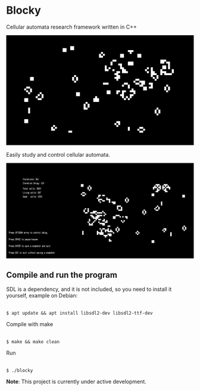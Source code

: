 # Blocky

Cellular automata research framework written in C++

![Screenshot](https://github.com/5p4c351ck/Blocky/blob/main/docs/CA.PNG)

Easily study and control cellular automata.

![Screenshot](https://github.com/5p4c351ck/Blocky/blob/main/docs/CA.png)

## Compile and run the program


SDL is a dependency, and it is not included, so you need to install it yourself,
example on Debian:

```

$ apt update && apt install libsdl2-dev libsdl2-ttf-dev
```


Compile with make

```

$ make && make clean
```
 

Run

```

$ ./blocky
```

**Note**: This project is currently under active development.
